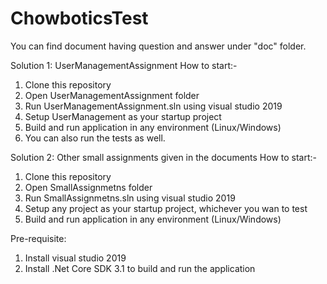 # ChowboticsTest
You can find document having question and answer under "doc" folder.

Solution 1: UserManagementAssignment
How to start:- 
1. Clone this repository
2. Open UserManagementAssignment folder
3. Run UserManagementAssignment.sln using visual studio 2019
4. Setup UserManagement as your startup project
5. Build and run application in any environment (Linux/Windows)
6. You can also run the tests as well.

Solution 2: Other small assignments given in the documents
How to start:-
1. Clone this repository
2. Open SmallAssignmetns folder
3. Run SmallAssignmetns.sln using visual studio 2019
4. Setup any project as your startup project, whichever you wan to test
5. Build and run application in any environment (Linux/Windows)


Pre-requisite:
1. Install visual studio 2019
2. Install .Net Core SDK 3.1 to build and run the application
